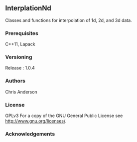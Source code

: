 ## InterplationNd
Classes and functions for interpolation of 1d, 2d, and 3d data.
### Prerequisites
C++11, Lapack
### Versioning
Release : 1.0.4
### Authors
Chris Anderson
### License
GPLv3  For a copy of the GNU General Public License see <http://www.gnu.org/licenses/>.
### Acknowledgements










